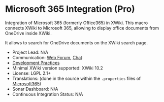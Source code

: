 # Microsoft 365 Integration (Pro)

Integration of Microsoft 365 (formerly Office365) in XWiki. 
This macro connects XWiki to Microsoft 365, allowing to 
display office documents from OneDrive inside XWiki. 

It allows to search for OneDrive documents on the XWiki search page.

* Project Lead: N/A
* Communication: [Web Forum](http://dev.xwiki.org/xwiki/bin/view/Community/Discuss), 
    [Chat]( https://dev.xwiki.org/xwiki/bin/view/Community/Chat)
* [Development Practices](http://dev.xwiki.org)
* Minimal XWiki version supported: XWiki 10.2
* License: LGPL 2.1+
* Translations: (done in the source within the `.properties` files of [Microsoft365](ui/src/main/resources/Microsoft365))
* Sonar Dashboard: N/A
* Continuous Integration Status: N/A
